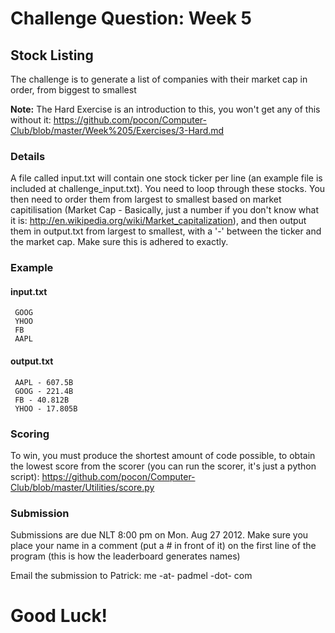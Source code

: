 Challenge Question: Week 5
===========================

## Stock Listing ##

The challenge is to generate a list of companies with their market cap in order, from biggest to smallest

**Note:** The Hard Exercise is an introduction to this, you won't get any of this without it: https://github.com/pocon/Computer-Club/blob/master/Week%205/Exercises/3-Hard.md

### Details ###

A file called input.txt will contain one stock ticker per line (an example file is included at challenge_input.txt). You need to loop through these stocks. You then need to order them from largest to smallest based on market capitilisation (Market Cap - Basically, just a number if you don't know what it is: http://en.wikipedia.org/wiki/Market_capitalization), and then output them in output.txt from largest to smallest, with a '-' between the ticker and the market cap. Make sure this is adhered to exactly.

### Example ###

#### input.txt ####

     GOOG
     YHOO
     FB
     AAPL


#### output.txt ####
     
     AAPL - 607.5B
     GOOG - 221.4B
     FB - 40.812B
     YHOO - 17.805B
     

### Scoring ###

To win, you must produce the shortest amount of code possible, to obtain the lowest score from the scorer (you can run the scorer, it's just a python script): 
   https://github.com/pocon/Computer-Club/blob/master/Utilities/score.py


### Submission ###

Submissions are due NLT 8:00 pm on Mon. Aug 27 2012.
Make sure you place your name in a comment (put a # in front of it) on the first line of the program (this is how the leaderboard generates names)

Email the submission to Patrick: me -at- padmel -dot- com


# Good Luck! #